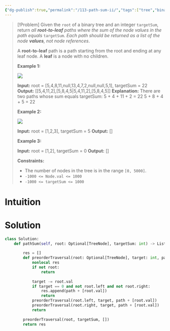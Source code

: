 ```yaml
---
{"dg-publish":true,"permalink":"/113-path-sum-ii/","tags":["tree","binaryTree","dfs","backtracking"]}
---
```


> [!Problem]
> Given the `root` of a binary tree and an integer `targetSum`, return _all **root-to-leaf** paths where the sum of the node values in the path equals_ `targetSum`_. Each path should be returned as a list of the node **values**, not node references_.
> 
> A **root-to-leaf** path is a path starting from the root and ending at any leaf node. A **leaf** is a node with no children.
> 
> **Example 1:**
> 
> ![](https://assets.leetcode.com/uploads/2021/01/18/pathsumii1.jpg)
> 
> **Input:** root = [5,4,8,11,null,13,4,7,2,null,null,5,1], targetSum = 22
> **Output:** [[5,4,11,2],[5,8,4,5\|5,4,11,2],[5,8,4,5]]
> **Explanation:** There are two paths whose sum equals targetSum:
> 5 + 4 + 11 + 2 = 22
> 5 + 8 + 4 + 5 = 22
> 
> **Example 2:**
> 
> ![](https://assets.leetcode.com/uploads/2021/01/18/pathsum2.jpg)
> 
> **Input:** root = [1,2,3], targetSum = 5
> **Output:** []
> 
> **Example 3:**
> 
> **Input:** root = [1,2], targetSum = 0
> **Output:** []
> 
> **Constraints:**
> 
> - The number of nodes in the tree is in the range `[0, 5000]`.
> - `-1000 <= Node.val <= 1000`
> - `-1000 <= targetSum <= 1000`

# Intuition

# Solution
```python
class Solution:
    def pathSum(self, root: Optional[TreeNode], targetSum: int) -> List[List[int]]:
        
        res = []
        def preorderTraversal(root: Optional[TreeNode], target: int, path: list):
            nonlocal res
            if not root:
                return
            
            target -= root.val
            if target == 0 and not root.left and not root.right:
                res.append(path + [root.val])
                return
            preorderTraversal(root.left, target, path + [root.val])
            preorderTraversal(root.right, target, path + [root.val])
            return
        
        preorderTraversal(root, targetSum, [])
        return res
```